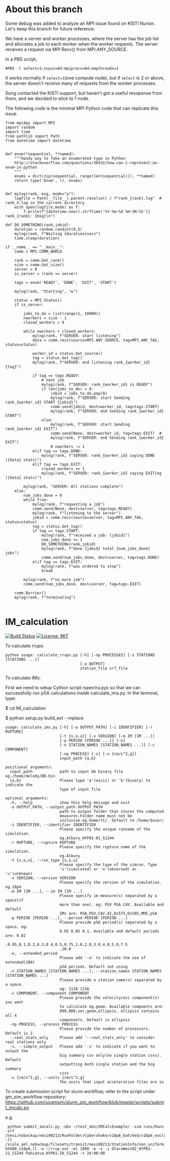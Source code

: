 # About this branch
Some debug was added to analyze an MPI issue found on KISTI Nurion. Let's keep this branch for future reference.

We have a server and worker processes, where the server has the job list and allocates a job to each worker when the worker requests.
The server receives a request via MPI Recv() from MPI.ANY_SOURCE.

In a PBS script, 
```
#PBS -l select=1:ncpus=64:mpiprocs=64:ompthreads=1
```
It works normally if `select=1`(one compute node), but if `select` is 2 or above, the server doesn't receive many of requests from the worker processes. 

Sung contacted the KISTI support, but haven't got a useful resoponse from them, and we decided to stick to 1 node.

The following code is the minimal MPI Python code that can replicate this issue.

```
from mpi4py import MPI
import random
import time
from pathlib import Path
from datetime import datetime


def enum(*sequential, **named):
    """Handy way to fake an enumerated type in Python
    http://stackoverflow.com/questions/36932/how-can-i-represent-an-enum-in-python
    """
    enums = dict(zip(sequential, range(len(sequential))), **named)
    return type('Enum', (), enums)


def mylog(rank, msg, mode="a"):
    logfile = Path(__file__).parent.resolve() / f"rank_{rank}.log"  # rank_X.log in the current directory
    with open(logfile,mode) as f:
        f.write(f"{datetime.now().strftime('%Y-%m-%d %H:%M:%S')} rank_{rank}: {msg}\n")

def DO_SOMETHING(rank,jobid):
    duration = random.randint(0,5)
    mylog(rank, f"Waiting {duration}secs")
    time.sleep(duration)

if __name__ == "__main__":
    comm = MPI.COMM_WORLD

    rank = comm.Get_rank()
    size = comm.Get_size()
    server = 0
    is_server = (rank == server)

    tags = enum('READY', 'DONE', 'EXIT', 'START')

    mylog(rank, "Starting", "w")

    status = MPI.Status()
    if is_server:

        jobs_to_do = list(range(1, 10000))
        nworkers = size - 1
        closed_workers = 0

        while nworkers > closed_workers:
            mylog(rank, f"SERVER: start listening")
            data = comm.recv(source=MPI.ANY_SOURCE, tag=MPI.ANY_TAG, status=status)

            worker_id = status.Get_source()
            tag = status.Get_tag()
            mylog(rank, f"SERVER: end listening rank_{worker_id} {tag}")

            if tag == tags.READY:
                # next job
                mylog(rank, f"SERVER: rank_{worker_id} is READY")
                if len(jobs_to_do) > 0:
                    jobid = jobs_to_do.pop(0)
                    mylog(rank, f"SERVER: start Sending rank_{worker_id} START {jobid}")
                    comm.send(jobid, dest=worker_id, tag=tags.START)
                    mylog(rank, f"SERVER: end Sending rank_{worker_id} START")
                else:
                    mylog(rank, f"SERVER: start Sending rank_{worker_id} EXIT")
                    comm.send(None, dest=worker_id, tag=tags.EXIT)  #
                    mylog(rank, f"SERVER: end Sending rank_{worker_id} EXIT")
                    # nworkers -= 1
            elif tag == tags.DONE:
                mylog(rank, f"SERVER: rank_{worker_id} saying DONE ({data} stats)")
            elif tag == tags.EXIT:
                closed_workers += 1
                mylog(rank, f"SERVER: rank_{worker_id} saying EXITing ({data} stats)")

        mylog(rank, "SERVER: All stations complete")
    else:
        num_jobs_done = 0
        while True:
            mylog(rank, f"requesting a job")
            comm.send(None, dest=server, tag=tags.READY)
            mylog(rank, f"listening to the server")
            jobid = comm.recv(source=server, tag=MPI.ANY_TAG, status=status)
            tag = status.Get_tag()
            if tag == tags.START:
                mylog(rank, f"received a job: {jobid}")
                num_jobs_done += 1
                DO_SOMETHING(rank,jobid)
                mylog(rank, f"done {jobid} total {num_jobs_done} jobs")
                comm.send(num_jobs_done, dest=server, tag=tags.DONE)
            elif tag == tags.EXIT:
                mylog(rank, f"was ordered to stop")
                break

        mylog(rank, f"no more job")
        comm.send(num_jobs_done, dest=server, tag=tags.EXIT)

    comm.Barrier()
    mylog(rank, f"terminating")
    
```


# IM_calculation
[![Build Status](https://quakecoresoft.canterbury.ac.nz/jenkins/job/IM_calculation/badge/icon?build=last:${params.ghprbActualCommit=master)](https://quakecoresoft.canterbury.ac.nz/jenkins/job/IM_calculation)
[![License: MIT](https://img.shields.io/badge/License-MIT-yellow.svg)](https://opensource.org/licenses/MIT)

To calculate rrups:

```
python usage: calculate_rrups.py [-h] [-np PROCESSES] [-s STATIONS [STATIONS ...]]
                                 [-o OUTPUT]
                                 station_file srf_file
```

To calculate IMs:

First we need to setup Cython script rspectra.pyx so that we can successfully run pSA calculations inside calculate_ims.py.
In the terminal, type:

$ cd IM_calculation

$ python setup.py build_ext --inplace

```
usage: calculate_ims.py [-h] [-o OUTPUT_PATH] [-i IDENTIFIER] [-r RUPTURE]
                        [-t {s,o,u}] [-v VERSION] [-m IM [IM ...]]
                        [-p PERIOD [PERIOD ...]] [-e]
                        [-n STATION_NAMES [STATION_NAMES ...]] [-c COMPONENT]
                        [-np PROCESS] [-s] [-u {cm/s^2,g}]
                        input_path {a,b}

positional arguments:
  input_path            path to input bb binary file eg./home/melody/BB.bin
  {a,b}                 Please type 'a'(ascii) or 'b'(binary) to indicate the
                        type of input file

optional arguments:
  -h, --help            show this help message and exit
  -o OUTPUT_PATH, --output_path OUTPUT_PATH
                        path to output folder that stores the computed
                        measures.Folder name must not be
                        inclusive.eg.home/tt/. Default to /home/$user/
  -i IDENTIFIER, --identifier IDENTIFIER
                        Please specify the unique runname of the simulation.
                        eg.Albury_HYP01-01_S1244
  -r RUPTURE, --rupture RUPTURE
                        Please specify the rupture name of the simulation.
                        eg.Albury
  -t {s,o,u}, --run_type {s,o,u}
                        Please specify the type of the simrun. Type
                        's'(simulated) or 'o'(observed) or 'u'(unknown)
  -v VERSION, --version VERSION
                        Please specify the version of the simulation. eg.18p4
  -m IM [IM ...], --im IM [IM ...]
                        Please specify im measure(s) separated by a space(if
                        more than one). eg: PGV PGA CAV. Available and default
                        IMs are: PGA,PGV,CAV,AI,Ds575,Ds595,MMI,pSA
  -p PERIOD [PERIOD ...], --period PERIOD [PERIOD ...]
                        Please provide pSA period(s) separated by a space. eg:
                        0.02 0.05 0.1. Available and default periods are: 0.02
                        ,0.05,0.1,0.2,0.3,0.4,0.5,0.75,1.0,2.0,3.0,4.0,5.0,7.5
                        ,10.0
  -e, --extended_period
                        Please add '-e' to indicate the use of extended(100)
                        pSA periods. Default not using
  -n STATION_NAMES [STATION_NAMES ...], --station_names STATION_NAMES [STATION_NAMES ...]
                        Please provide a station name(s) separated by a space.
                        eg: 112A 113A
  -c COMPONENT, --component COMPONENT
                        Please provide the velocity/acc component(s) you want
                        to calculate eg.geom. Available compoents are:
                        090,000,ver,geom,ellipsis. ellipsis contains all 4
                        components. Default is ellipsis
  -np PROCESS, --process PROCESS
                        Please provide the number of processors. Default is 2
  --real_stats_only     Please add '--real_stats_only' to consider real stations only                        
  -s, --simple_output   Please add '-s' to indicate if you want to output the
                        big summary csv only(no single station csvs). Default
                        outputting both single station and the big summary
                        csvs
  -u {cm/s^2,g}, --units {cm/s^2,g}
                        The units that input acceleration files are in
```

To create submission script for slurm workflow, refer to the script under gm_sim_workflow repository:
https://github.com/ucgmsim/slurm_gm_workflow/blob/master/scripts/submit_imcalc.py

e.g.

```
 python submit_imcalc.py -obs ~/test_obs/IMCalcExample/ -sim runs/Runs -srf /nesi/nobackup/nesi00213/RunFolder/Cybershake/v18p6_batched/v18p6_exclude_1k_batch_6/Data/Sources -ll /scale_akl_nobackup/filesets/transit/nesi00213/StationInfo/non_uniform_whole_nz_with_real_stations-hh400_v18p6.ll -o ~/rrup_out -ml 1000 -e -s -i OtaraWest02_HYP01-21_S1244 Pahiatua_HYP01-26_S1244 -t 24:00:00
```
